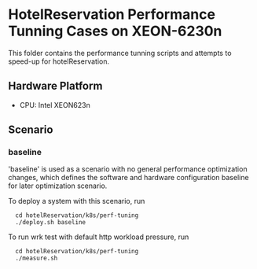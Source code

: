 # HotelReservation Performance Tunning Cases on XEON-6230n

This folder contains the performance tunning scripts and
attempts to speed-up for hotelReservation.

## Hardware Platform

- CPU: Intel XEON623n

## Scenario

### baseline

'baseline' is used as a scenario with no general performance
optimization changes, which defines the software and hardware
configuration baseline for later optimization scenario.

To deploy a system with this scenario, run

```shell
  cd hotelReservation/k8s/perf-tuning
  ./deploy.sh baseline
```

To run wrk test with default http workload pressure, run

```shell
  cd hotelReservation/k8s/perf-tuning
  ./measure.sh
```
